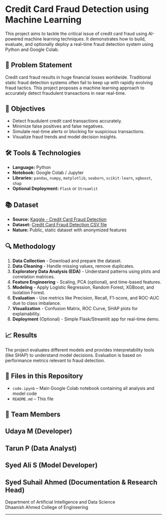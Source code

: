 # Credit Card Fraud Detection using Machine Learning

This project aims to tackle the critical issue of credit card fraud using AI-powered machine learning techniques. It demonstrates how to build, evaluate, and optionally deploy a real-time fraud detection system using Python and Google Colab.

## 📌 Problem Statement
Credit card fraud results in huge financial losses worldwide. Traditional static fraud detection systems often fail to keep up with rapidly evolving fraud tactics. This project proposes a machine learning approach to accurately detect fraudulent transactions in near real-time.

## 🎯 Objectives
- Detect fraudulent credit card transactions accurately.
- Minimize false positives and false negatives.
- Simulate real-time alerts or blocking for suspicious transactions.
- Visualize fraud trends and model decision insights.

## 🛠️ Tools & Technologies
- **Language:** Python  
- **Notebook:** Google Colab / Jupyter  
- **Libraries:** `pandas`, `numpy`, `matplotlib`, `seaborn`, `scikit-learn`, `xgboost`, `shap`  
- **Optional Deployment:** `Flask` or `Streamlit`

## 📚 Dataset
- **Source:** [Kaggle - Credit Card Fraud Detection](https://www.kaggle.com/mlg-ulb/creditcardfraud) 
- **Dataset:** [Credit Card Fraud Detection CSV file](https://drive.google.com/file/d/1huCQ_f24PD2pu2XqTonD--B0bimKkPDH/view?usp=drivesdk) 
- **Nature:** Public, static dataset with anonymized features

## 🔍 Methodology
1. **Data Collection** - Download and prepare the dataset.
2. **Data Cleaning** - Handle missing values, remove duplicates.
3. **Exploratory Data Analysis (EDA)** - Understand patterns using plots and correlation matrices.
4. **Feature Engineering** - Scaling, PCA (optional), and time-based features.
5. **Modeling** - Apply Logistic Regression, Random Forest, XGBoost, and Isolation Forest.
6. **Evaluation** - Use metrics like Precision, Recall, F1-score, and ROC-AUC due to class imbalance.
7. **Visualization** - Confusion Matrix, ROC Curve, SHAP plots for explainability.
8. **Deployment** (Optional) - Simple Flask/Streamlit app for real-time demo.

## 📈 Results
The project evaluates different models and provides interpretability tools (like SHAP) to understand model decisions. Evaluation is based on performance metrics relevant to fraud detection.

## 📁 Files in this Repository
- `code.ipynb` – Main Google Colab notebook containing all analysis and model code
- `README.md` – This file

## 👥 Team Members
## Udaya M (Developer)
## Tarun P (Data Analyst)
## Syed Ali S (Model Developer)
## Syed Suhail Ahmed (Documentation & Research Head)
Department of Artificial Intelligence and Data Science  
Dhaanish Ahmed College of Engineering  

---

